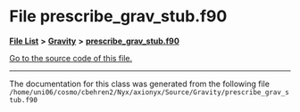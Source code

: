 
# File prescribe\_grav\_stub.f90


[**File List**](files.md) **>** [**Gravity**](dir_fdbf5007869eac89a42b1cd44aeda050.md) **>** [**prescribe\_grav\_stub.f90**](prescribe__grav__stub_8f90.md)

[Go to the source code of this file.](prescribe__grav__stub_8f90_source.md)



























------------------------------
The documentation for this class was generated from the following file `/home/uni06/cosmo/cbehren2/Nyx/axionyx/Source/Gravity/prescribe_grav_stub.f90`